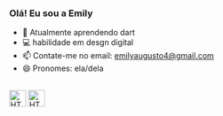 ### Olá! Eu sou a Emily

- 🌱 Atualmente aprendendo dart
- 💻 habilidade em desgn digital
- 📫 Contate-me no email: emilyaugusto4@gmail.com
- 😄 Pronomes: ela/dela





<div style="display: inline_block"><br>
<img alt="HTML5" width="30" height="30" src="https://cdn.jsdelivr.net/gh/devicons/devicon/icons/html5/html5-original.svg">
<img alt="HTML5" width="30" height="30" src="https://cdn.jsdelivr.net/gh/devicons/devicon/icons/javascript/javascript-original.svg">
</div>


<div>
<a href="" 
</div>

